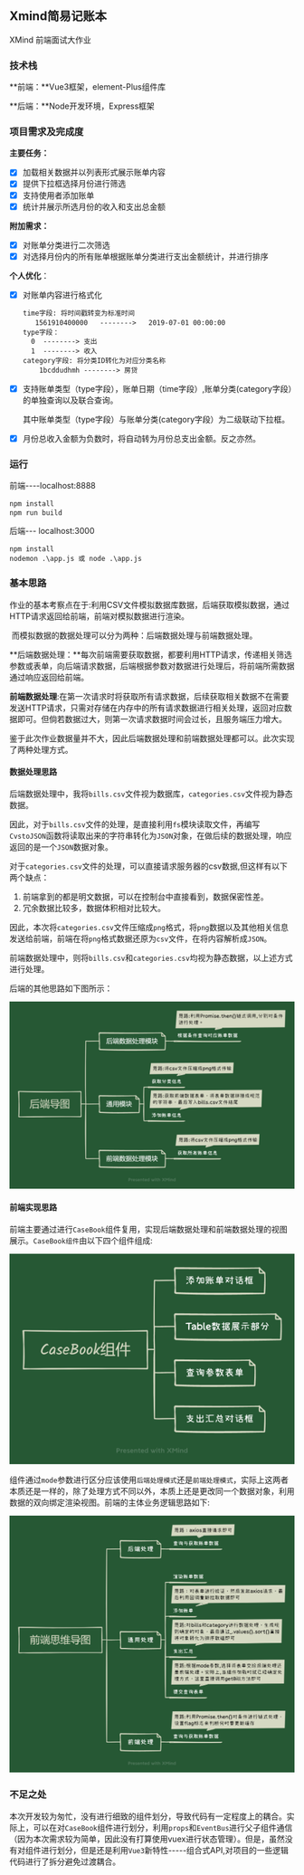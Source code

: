 ## Xmind简易记账本

XMind 前端面试大作业

### 技术栈

**前端：**Vue3框架，element-Plus组件库

**后端：**Node开发环境，Express框架

### 项目需求及完成度

**主要任务：**

- [x] 加载相关数据并以列表形式展示账单内容
- [x] 提供下拉框选择月份进行筛选
- [x] 支持使用者添加账单
- [x] 统计并展示所选月份的收入和支出总金额

**附加需求：**

- [x] 对账单分类进行二次筛选
- [x] 对选择月份内的所有账单根据账单分类进行支出金额统计，并进行排序

**个人优化**：

- [x] 对账单内容进行格式化

  ```txt
  time字段: 将时间戳转变为标准时间
     1561910400000   -------->   2019-07-01 00:00:00
  type字段：
  	0  --------> 支出  
  	1  --------> 收入
  category字段: 将分类ID转化为对应分类名称
      1bcddudhmh --------> 房贷
  ```

- [x] 支持账单类型（type字段），账单日期（time字段）,账单分类(category字段）的单独查询以及联合查询。

  其中账单类型（type字段）与账单分类(category字段）为二级联动下拉框。

- [x] 月份总收入金额为负数时，将自动转为月份总支出金额。反之亦然。

### 运行

前端----localhost:8888

```
npm install 
npm run build 
```

后端--- localhost:3000

```
npm install 
nodemon .\app.js 或 node .\app.js
```

### 基本思路

​		作业的基本考察点在于:利用CSV文件模拟数据库数据，后端获取模拟数据，通过HTTP请求返回给前端，前端对模拟数据进行渲染。

​		而模拟数据的数据处理可以分为两种：后端数据处理与前端数据处理。

​		**后端数据处理：**每次前端需要获取数据，都要利用HTTP请求，传递相关筛选参数或表单，向后端请求数据，后端根据参数对数据进行处理后，将前端所需数据通过响应返回给前端。

​		**前端数据处理**:在第一次请求时将获取所有请求数据，后续获取相关数据不在需要发送HTTP请求，只需对存储在内存中的所有请求数据进行相关处理，返回对应数据即可。但倘若数据过大，则第一次请求数据时间会过长，且服务端压力增大。

​       鉴于此次作业数据量并不大，因此后端数据处理和前端数据处理都可以。此次实现了两种处理方式。

#### 数据处理思路

​	  后端数据处理中，我将`bills.csv`文件视为数据库，`categories.csv`文件视为静态数据。

​	  因此，对于`bills.csv`文件的处理，是直接利用`fs`模块读取文件，再编写`CvstoJSON`函数将读取出来的字符串转化为`JSON`对象，在做后续的数据处理，响应返回的是一个`JSON`数据对象。

​	对于`categories.csv`文件的处理，可以直接请求服务器的csv数据,但这样有以下两个缺点：

1. 前端拿到的都是明文数据，可以在控制台中直接看到，数据保密性差。
2. 冗余数据比较多，数据体积相对比较大。

​      因此，本次将`categories.csv`文件压缩成`png`格式，将`png`数据以及其他相关信息发送给前端，前端在将`png`格式数据还原为`csv`文件，在将内容解析成`JSON`。

​	  前端数据处理中，则将`bills.csv`和`categories.csv`均视为静态数据，以上述方式进行处理。

后端的其他思路如下图所示：

![](image\后端导图.png)

#### 前端实现思路

前端主要通过进行`CaseBook`组件复用，实现后端数据处理和前端数据处理的视图展示。`CaseBook组件`由以下四个组件组成:

![](image\CaseBook组件.png)

组件通过`mode`参数进行区分应该使用`后端处理模式`还是`前端处理模式`，实际上这两者本质还是一样的，除了处理方式不同以外，本质上还是更改同一个数据对象，利用数据的双向绑定渲染视图。前端的主体业务逻辑思路如下:

![](image\前端思维导图.png)

### 不足之处

​		本次开发较为匆忙，没有进行细致的组件划分，导致代码有一定程度上的耦合。实际上，可以在对`CaseBook`组件进行划分，利用`props`和`EventBus`进行父子组件通信（因为本次需求较为简单，因此没有打算使用vuex进行状态管理）。但是，虽然没有对组件进行划分，但是还是利用`Vue3`新特性-----组合式API,对项目的一些逻辑代码进行了拆分避免过渡耦合。